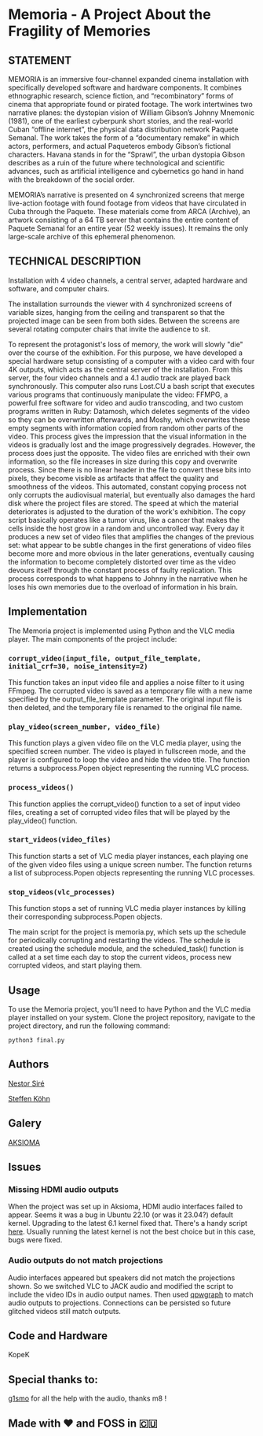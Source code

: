 # Memoria - A Project About the Fragility of Memories

## STATEMENT

MEMORIA is an immersive four-channel expanded cinema installation with specifically developed software and hardware components. It combines ethnographic research, science fiction, and “recombinatory” forms of cinema that appropriate found or pirated footage. The work intertwines two narrative planes: the dystopian vision of William Gibson’s Johnny Mnemonic (1981), one of the earliest cyberpunk short stories, and the real-world Cuban “offline internet”, the physical data distribution network Paquete Semanal. The work takes the form of a “documentary remake” in which actors, performers, and actual Paqueteros embody Gibson’s fictional characters. Havana stands in for the “Sprawl”, the urban dystopia Gibson describes as a ruin of the future where technological and scientific advances, such as artificial intelligence and cybernetics go hand in hand with the breakdown of the social order.

MEMORIA’s narrative is presented on 4 synchronized screens that merge live-action footage with found footage from videos that have circulated in Cuba through the Paquete. These materials come from ARCA (Archive), an artwork consisting of a 64 TB server that contains the entire content of Paquete Semanal for an entire year (52 weekly issues). It remains the only large-scale archive of this ephemeral phenomenon.

## TECHNICAL DESCRIPTION

Installation with 4 video channels, a central server, adapted hardware and software, and computer chairs.

The installation surrounds the viewer with 4 synchronized screens of variable sizes, hanging from the ceiling and transparent so that the projected image can be seen from both sides. Between the screens are several rotating computer chairs that invite the audience to sit.

To represent the protagonist's loss of memory, the work will slowly "die" over the course of the exhibition. For this purpose, we have developed a special hardware setup consisting of a computer with a video card with four 4K outputs, which acts as the central server of the installation. From this server, the four video channels and a 4.1 audio track are played back synchronously. This computer also runs Lost.CU a bash script that executes various programs that continuously manipulate the video: FFMPG, a powerful free software for video and audio transcoding, and two custom programs written in Ruby: Datamosh, which deletes segments of the video so they can be overwritten afterwards, and Moshy, which overwrites these empty segments with information copied from random other parts of the video.
This process gives the impression that the visual information in the videos is gradually lost and the image progressively degrades. However, the process does just the opposite. The video files are enriched with their own information, so the file increases in size during this copy and overwrite process. Since there is no linear header in the file to convert these bits into pixels, they become visible as artifacts that affect the quality and smoothness of the videos. This automated, constant copying process not only corrupts the audiovisual material, but eventually also damages the hard disk where the project files are stored.
The speed at which the material deteriorates is adjusted to the duration of the work's exhibition. The copy script basically operates like a tumor virus, like a cancer that makes the cells inside the host grow in a random and uncontrolled way. Every day it produces a new set of video files that amplifies the changes of the previous set: what appear to be subtle changes in the first generations of video files become more and more obvious in the later generations, eventually causing the information to become completely distorted over time as the video devours itself through the constant process of faulty replication. This process corresponds to what happens to Johnny in the narrative when he loses his own memories due to the overload of information in his brain.  

## Implementation

The Memoria project is implemented using Python and the VLC media player. The main components of the project include:

### `corrupt_video(input_file, output_file_template, initial_crf=30, noise_intensity=2)`

This function takes an input video file and applies a noise filter to it using FFmpeg. The corrupted video is saved as a temporary file with a new name specified by the output_file_template parameter. The original input file is then deleted, and the temporary file is renamed to the original file name.

### `play_video(screen_number, video_file)`
This function plays a given video file on the VLC media player, using the specified screen number. The video is played in fullscreen mode, and the player is configured to loop the video and hide the video title. The function returns a subprocess.Popen object representing the running VLC process.

### `process_videos()`
This function applies the corrupt_video() function to a set of input video files, creating a set of corrupted video files that will be played by the play_video() function.

### `start_videos(video_files)`
This function starts a set of VLC media player instances, each playing one of the given video files using a unique screen number. The function returns a list of subprocess.Popen objects representing the running VLC processes.

### `stop_videos(vlc_processes)`
This function stops a set of running VLC media player instances by killing their corresponding subprocess.Popen objects.

The main script for the project is memoria.py, which sets up the schedule for periodically corrupting and restarting the videos. The schedule is created using the schedule module, and the scheduled_task() function is called at a set time each day to stop the current videos, process new corrupted videos, and start playing them.

## Usage
To use the Memoria project, you'll need to have Python and the VLC media player installed on your system. Clone the project repository, navigate to the project directory, and run the following command:

```
python3 final.py
```

## Authors

[Nestor Siré](https://nestorsire.com/en/)

[Steffen Köhn](http://steffenkoehn.com/)

## Galery

[AKSIOMA](https://aksioma.org/)

## Issues

### Missing HDMI audio outputs

When the project was set up in Aksioma, HDMI audio interfaces failed to appear. Seems it was a bug in Ubuntu 22.10 (or was it 23.04?) default kernel. Upgrading to the latest 6.1 kernel fixed that. There's a handy script [here](https://github.com/pimlie/ubuntu-mainline-kernel.sh). Usually running the latest kernel is not the best choice but in this case, bugs were fixed.

### Audio outputs do not match projections

Audio interfaces appeared but speakers did not match the projections shown. So we switched VLC to JACK audio and modified the script to include the video IDs in audio output names. Then used [qpwgraph](https://github.com/rncbc/qpwgraph) to match audio outputs to projections. Connections can be persisted so future glitched videos still match outputs.  

## Code and Hardware

KopeK

## Special thanks to:

[g1smo](https://github.com/g1smo) for all the help with the audio, thanks m8 !


## Made with :heart: and FOSS in :cuba:
